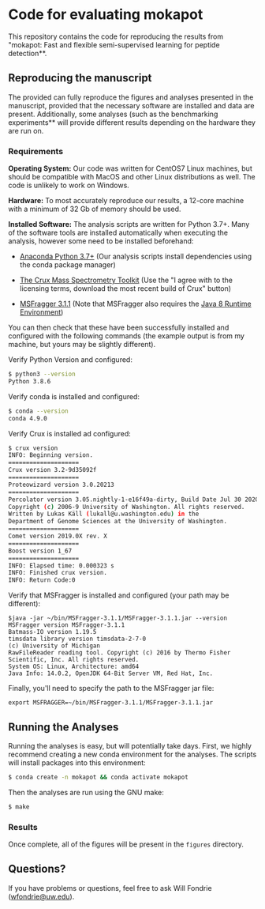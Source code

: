 # Code for evaluating mokapot
This repository contains the code for reproducing the results from "mokapot:
Fast and flexible semi-supervised learning for peptide detection**. 

## Reproducing the manuscript
The provided can fully reproduce the figures and analyses presented in the
manuscript, provided that the necessary software are installed and data are
present. Additionally, some analyses (such as the benchmarking experiments** will
provide different results depending on the hardware they are run on.

### Requirements  
**Operating System:** Our code was written for CentOS7 Linux machines, but
should be compatible with MacOS and other Linux distributions as well. The code
is unlikely to work on
Windows.  

**Hardware:** To most accurately reproduce our results, a 12-core machine with a
minimum of 32 Gb of memory should be used.

**Installed Software:** The analysis scripts are written for Python 3.7+. Many
of the software tools are installed automatically when executing the analysis,
however some need to be installed beforehand:  

- [Anaconda Python 3.7+](https://www.anaconda.com/products/individual) (Our
  analysis scripts install dependencies using the conda package manager)  

- [The Crux Mass Spectrometry Toolkit](http://crux.ms/) (Use the "I agree with
  to the licensing terms, download the most recent build of Crux" button)  
  
- [MSFragger 3.1.1](https://github.com/Nesvilab/MSFragger/wiki) (Note that
  MSFragger also requires the [Java 8 Runtime Environment](https://www.java.com))
  
You can then check that these have been successfully installed and configured
with the following commands (the example output is from my machine, but yours
may be slightly different).

Verify Python Version and configured:
```bash
$ python3 --version
Python 3.8.6
```

Verify conda is installed and configured:
```bash
$ conda --version
conda 4.9.0
```

Verify Crux is installed ad configured:
```bash
$ crux version
INFO: Beginning version.
====================
Crux version 3.2-9d35092f
====================
Proteowizard version 3.0.20213
====================
Percolator version 3.05.nightly-1-e16f49a-dirty, Build Date Jul 30 2020 22:14:27
Copyright (c) 2006-9 University of Washington. All rights reserved.
Written by Lukas Käll (lukall@u.washington.edu) in the
Department of Genome Sciences at the University of Washington.
====================
Comet version 2019.0X rev. X
====================
Boost version 1_67
====================
INFO: Elapsed time: 0.000323 s
INFO: Finished crux version.
INFO: Return Code:0
```

Verify that MSFragger is installed and configured (your path may be different):
```
$java -jar ~/bin/MSFragger-3.1.1/MSFragger-3.1.1.jar --version
MSFragger version MSFragger-3.1.1
Batmass-IO version 1.19.5
timsdata library version timsdata-2-7-0
(c) University of Michigan
RawFileReader reading tool. Copyright (c) 2016 by Thermo Fisher Scientific, Inc. All rights reserved.
System OS: Linux, Architecture: amd64
Java Info: 14.0.2, OpenJDK 64-Bit Server VM, Red Hat, Inc.
```

Finally, you'll need to specify the path to the MSFragger jar file:
```
export MSFRAGGER=~/bin/MSFragger-3.1.1/MSFragger-3.1.1.jar
```

## Running the Analyses
Running the analyses is easy, but will potentially take days. First, we highly
recommend creating a new conda environment for the analyses. The scripts will
install packages into this environment:

```bash
$ conda create -n mokapot && conda activate mokapot
```

Then the analyses are run using the GNU make:
```bash
$ make
```

### Results
Once complete, all of the figures will be present in the `figures` directory.

## Questions?
If you have problems or questions, feel free to ask Will Fondrie (wfondrie@uw.edu).





